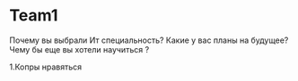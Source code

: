 ﻿# Team1
Почему вы выбрали Ит специальность?
Какие у вас планы на будущее?
Чему бы еще вы хотели научиться ? 

1.Копры нравяться

